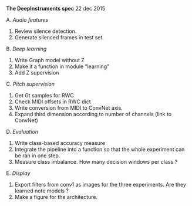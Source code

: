 **The DeepInstruments spec**
22 dec 2015

A. *Audio features*
1. Review silence detection.
2. Generate silenced frames in test set.

B. *Deep learning*
1. Write Graph model without Z
2. Make it a function in module "learning"
2. Add Z supervision

C. *Pitch supervision*
1. Get Gt samples for RWC
2. Check MIDI offsets in RWC dict
3. Write conversion from MIDI to ConvNet axis.
4. Expand third dimension according to number of channels (link to ConvNet)

D. *Evaluation*
1. Write class-based accuracy measure
2. Integrate the pipeline into a function so that the whole experiment can be ran in one step.
3. Measure class imbalance. How many decision windows per class ?

E. *Display*
1. Export filters from conv1 as images for the three experiments. Are they learned note models ?
2. Make a figure for the architecture.

